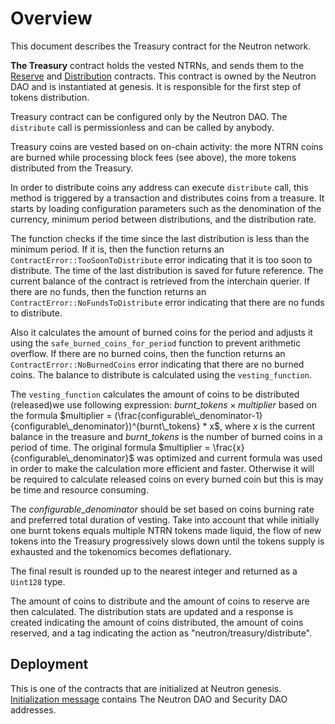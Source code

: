 # Overview

This document describes the Treasury contract for the Neutron network.

**The Treasury** contract holds the vested NTRNs, and sends them to the [Reserve](../reserve/overview.md) and [Distribution](../distribution/overview.md) contracts. This contract is owned by the Neutron DAO and is instantiated at genesis. It is responsible for the first step of tokens
distribution.

Treasury contract can be configured only by the Neutron DAO. The `distribute` call is permissionless and can be called by anybody.

Treasury coins are vested based on on-chain activity: the more NTRN coins are burned while processing block fees (see above), the more tokens distributed from the Treasury.

In order to distribute coins any address can execute `distribute` call, this method is triggered by a transaction and distributes coins from a treasure. 
It starts by loading configuration parameters such as the denomination of the currency, minimum period between distributions, and the distribution rate.

The function checks if the time since the last distribution is less than the minimum period. If it is, then the function returns an `ContractError::TooSoonToDistribute` error indicating that it is too soon to distribute. The time of the last distribution is saved for future reference. The current balance of the contract is retrieved from the interchain querier. If there are no funds, then the function returns an `ContractError::NoFundsToDistribute` error indicating that there are no funds to distribute.

Also it calculates the amount of burned coins for the period and adjusts it using the `safe_burned_coins_for_period` function to prevent arithmetic overflow. If there are no burned coins, then the function returns an `ContractError::NoBurnedCoins` error indicating that there are no burned coins. The balance to distribute is calculated using the `vesting_function`.

The `vesting_function` calculates the amount of coins to be distributed (released)we use following expression: $burnt\_tokens \times multiplier$ based on the formula $multiplier = (\frac{configurable\_denominator-1}{configurable\_denominator})^{burnt\_tokens} * x$, where $x$ is the current balance in the treasure and ${burnt\_tokens}$ is the number of burned coins in a period of time. The original formula $multiplier = \frac{x}{configurable\_denominator}$ was optimized and current formula was used in order to make the calculation more efficient and faster. Otherwise it will be required to calculate released coins on every burned coin but this is may be time and resource consuming.

The $configurable\_denominator$ should be
set based on coins burning rate and preferred total duration of vesting. Take into account that while initially one
burnt tokens equals multiple NTRN tokens made liquid, the flow of new tokens into the Treasury progressively slows down
until the tokens supply is exhausted and the tokenomics becomes deflationary.

The final result is rounded up to the nearest integer and returned as a `Uint128` type.

The amount of coins to distribute and the amount of coins to reserve are then calculated. The distribution stats are updated and a response is created indicating the amount of coins distributed, the amount of coins reserved, and a tag indicating the action as "neutron/treasury/distribute".

## Deployment

This is one of the contracts that are initialized at Neutron genesis. [Initialization message](./messages.md) contains The Neutron DAO and
Security DAO addresses.
